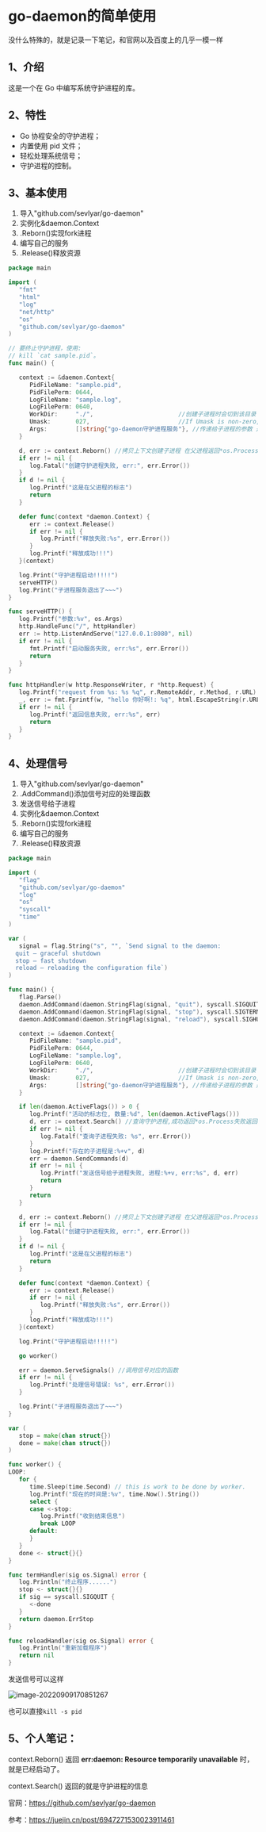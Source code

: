 # go-daemon的简单使用

没什么特殊的，就是记录一下笔记，和官网以及百度上的几乎一模一样

## 1、介绍

这是一个在 Go 中编写系统守护进程的库。

## 2、特性

- Go 协程安全的守护进程；
- 内置使用 pid 文件；
- 轻松处理系统信号；
- 守护进程的控制。

## 3、基本使用

1. 导入"github.com/sevlyar/go-daemon"
2. 实例化&daemon.Context
3. .Reborn()实现fork进程
4. 编写自己的服务
5. .Release()释放资源

```go
package main

import (
   "fmt"
   "html"
   "log"
   "net/http"
   "os"
   "github.com/sevlyar/go-daemon"
)

// 要终止守护进程，使用:
// kill `cat sample.pid`。
func main() {

   context := &daemon.Context{
      PidFileName: "sample.pid",
      PidFilePerm: 0644,
      LogFileName: "sample.log",
      LogFilePerm: 0640,
      WorkDir:     "./",                        //创建子进程时会切到该目录
      Umask:       027,                         //If Umask is non-zero, the daemon-process call Umask() func with given value.
      Args:        []string{"go-daemon守护进程服务"}, //传递给子进程的参数 是nil就用os.Args
   }

   d, err := context.Reborn() //拷贝上下文创建子进程 在父进程返回*os.Process 在子进程程返回的是nil 其他情况返回错误
   if err != nil {
      log.Fatal("创建守护进程失败, err:", err.Error())
   }
   if d != nil {
      log.Printf("这是在父进程的标志")
      return
   }

   defer func(context *daemon.Context) {
      err := context.Release()
      if err != nil {
         log.Printf("释放失败:%s", err.Error())
      }
      log.Printf("释放成功!!!")
   }(context)

   log.Print("守护进程启动!!!!!")
   serveHTTP()
   log.Print("子进程服务退出了~~~")
}

func serveHTTP() {
   log.Printf("参数:%v", os.Args)
   http.HandleFunc("/", httpHandler)
   err := http.ListenAndServe("127.0.0.1:8080", nil)
   if err != nil {
      fmt.Printf("启动服务失败, err:%s", err.Error())
      return
   }
}

func httpHandler(w http.ResponseWriter, r *http.Request) {
   log.Printf("request from %s: %s %q", r.RemoteAddr, r.Method, r.URL)
   _, err := fmt.Fprintf(w, "hello 你好啊!: %q", html.EscapeString(r.URL.Path))
   if err != nil {
      log.Printf("返回信息失败, err:%s", err)
      return
   }
}
```

## 4、处理信号

1. 导入"github.com/sevlyar/go-daemon"
2. .AddCommand()添加信号对应的处理函数
3. 发送信号给子进程
4. 实例化&daemon.Context
5. .Reborn()实现fork进程
6. 编写自己的服务
7. .Release()释放资源

```go
package main

import (
   "flag"
   "github.com/sevlyar/go-daemon"
   "log"
   "os"
   "syscall"
   "time"
)

var (
   signal = flag.String("s", "", `Send signal to the daemon:
  quit — graceful shutdown
  stop — fast shutdown
  reload — reloading the configuration file`)
)

func main() {
   flag.Parse()
   daemon.AddCommand(daemon.StringFlag(signal, "quit"), syscall.SIGQUIT, termHandler)
   daemon.AddCommand(daemon.StringFlag(signal, "stop"), syscall.SIGTERM, termHandler)
   daemon.AddCommand(daemon.StringFlag(signal, "reload"), syscall.SIGHUP, reloadHandler)

   context := &daemon.Context{
      PidFileName: "sample.pid",
      PidFilePerm: 0644,
      LogFileName: "sample.log",
      LogFilePerm: 0640,
      WorkDir:     "./",                        //创建子进程时会切到该目录
      Umask:       027,                         //If Umask is non-zero, the daemon-process call Umask() func with given value.
      Args:        []string{"go-daemon守护进程服务"}, //传递给子进程的参数 是nil就用os.Args
   }

   if len(daemon.ActiveFlags()) > 0 {
      log.Printf("活动的标志位, 数量:%d", len(daemon.ActiveFlags()))
      d, err := context.Search() //查询守护进程,成功返回*os.Process失败返回err 没有PID文件返回nil
      if err != nil {
         log.Fatalf("查询子进程失败: %s", err.Error())
      }
      log.Printf("存在的子进程是:%+v", d)
      err = daemon.SendCommands(d)
      if err != nil {
         log.Printf("发送信号给子进程失败, 进程:%+v, err:%s", d, err)
         return
      }
      return
   }

   d, err := context.Reborn() //拷贝上下文创建子进程 在父进程返回*os.Process 在子进程程返回的是nil 其他情况返回错误
   if err != nil {
      log.Fatal("创建守护进程失败, err:", err.Error())
   }
   if d != nil {
      log.Printf("这是在父进程的标志")
      return
   }

   defer func(context *daemon.Context) {
      err := context.Release()
      if err != nil {
         log.Printf("释放失败:%s", err.Error())
      }
      log.Printf("释放成功!!!")
   }(context)

   log.Print("守护进程启动!!!!!")

   go worker()

   err = daemon.ServeSignals() //调用信号对应的函数
   if err != nil {
      log.Printf("处理信号错误: %s", err.Error())
   }

   log.Print("子进程服务退出了~~~")
}

var (
   stop = make(chan struct{})
   done = make(chan struct{})
)

func worker() {
LOOP:
   for {
      time.Sleep(time.Second) // this is work to be done by worker.
      log.Printf("现在的时间是:%v", time.Now().String())
      select {
      case <-stop:
         log.Printf("收到结束信息")
         break LOOP
      default:
      }
   }
   done <- struct{}{}
}

func termHandler(sig os.Signal) error {
   log.Println("终止程序......")
   stop <- struct{}{}
   if sig == syscall.SIGQUIT {
      <-done
   }
   return daemon.ErrStop
}

func reloadHandler(sig os.Signal) error {
   log.Println("重新加载程序")
   return nil
}
```

发送信号可以这样

![image-20220909170851267](C:\Users\dell\AppData\Roaming\Typora\typora-user-images\image-20220909170851267.png)

也可以直接`kill -s pid`

## 5、个人笔记：

context.Reborn() 返回 **err:daemon: Resource temporarily unavailable** 时，就是已经启动了。

context.Search() 返回的就是守护进程的信息

官网：https://github.com/sevlyar/go-daemon

参考：https://juejin.cn/post/6947271530023911461

